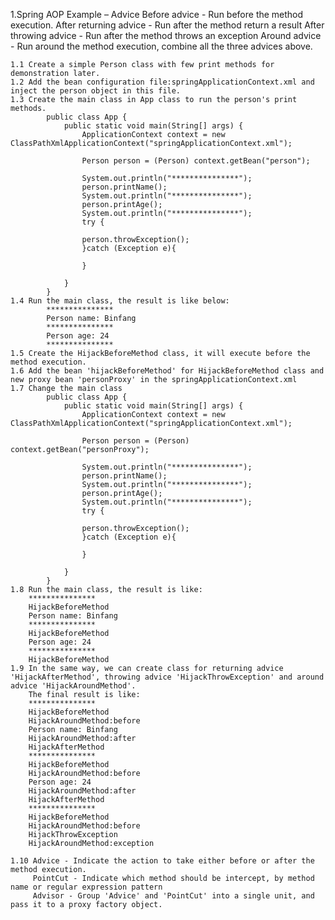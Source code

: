 1.Spring AOP Example – Advice
    Before advice - Run before the method execution.
    After returning advice - Run after the method return a result
    After throwing advice - Run after the method throws an exception
    Around advice - Run around the method execution, combine all the three advices above.

    1.1 Create a simple Person class with few print methods for demonstration later.
    1.2 Add the bean configuration file:springApplicationContext.xml and inject the person object in this file.
    1.3 Create the main class in App class to run the person's print methods.
            public class App {
                public static void main(String[] args) {
                    ApplicationContext context = new ClassPathXmlApplicationContext("springApplicationContext.xml");

                    Person person = (Person) context.getBean("person");

                    System.out.println("***************");
                    person.printName();
                    System.out.println("***************");
                    person.printAge();
                    System.out.println("***************");
                    try {

                    person.throwException();
                    }catch (Exception e){

                    }

                }
            }
    1.4 Run the main class, the result is like below:
            ***************
            Person name: Binfang
            ***************
            Person age: 24
            ***************
    1.5 Create the HijackBeforeMethod class, it will execute before the method execution.
    1.6 Add the bean 'hijackBeforeMethod' for HijackBeforeMethod class and new proxy bean 'personProxy' in the springApplicationContext.xml
    1.7 Change the main class
            public class App {
                public static void main(String[] args) {
                    ApplicationContext context = new ClassPathXmlApplicationContext("springApplicationContext.xml");

                    Person person = (Person) context.getBean("personProxy");

                    System.out.println("***************");
                    person.printName();
                    System.out.println("***************");
                    person.printAge();
                    System.out.println("***************");
                    try {

                    person.throwException();
                    }catch (Exception e){

                    }

                }
            }
    1.8 Run the main class, the result is like:
        ***************
        HijackBeforeMethod
        Person name: Binfang
        ***************
        HijackBeforeMethod
        Person age: 24
        ***************
        HijackBeforeMethod
    1.9 In the same way, we can create class for returning advice 'HijackAfterMethod', throwing advice 'HijackThrowException' and around advice 'HijackAroundMethod'.
        The final result is like:
        ***************
        HijackBeforeMethod
        HijackAroundMethod:before
        Person name: Binfang
        HijackAroundMethod:after
        HijackAfterMethod
        ***************
        HijackBeforeMethod
        HijackAroundMethod:before
        Person age: 24
        HijackAroundMethod:after
        HijackAfterMethod
        ***************
        HijackBeforeMethod
        HijackAroundMethod:before
        HijackThrowException
        HijackAroundMethod:exception

    1.10 Advice - Indicate the action to take either before or after the method execution.
         PointCut - Indicate which method should be intercept, by method name or regular expression pattern
         Advisor - Group 'Advice' and 'PointCut' into a single unit, and pass it to a proxy factory object.